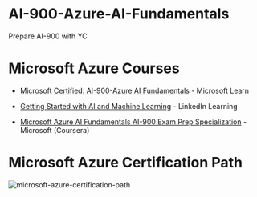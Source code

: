 # AI-900-Azure-AI-Fundamentals
Prepare AI-900 with YC


# Microsoft Azure Courses

- [Microsoft Certified: AI-900-Azure AI Fundamentals](https://learn.microsoft.com/en-us/certifications/azure-ai-fundamentals/) - Microsoft Learn

- [Getting Started with AI and Machine Learning](https://www.linkedin.com/learning/paths/getting-started-with-ai-and-machine-learning) - LinkedIn Learning

- [Microsoft Azure AI Fundamentals AI-900 Exam Prep Specialization](https://www.coursera.org/specializations/microsoft-azure-ai-900-ai-fundamentals) - Microsoft (Coursera)

# Microsoft Azure Certification Path

![microsoft-azure-certification-path](https://user-images.githubusercontent.com/75237577/190328320-7c668850-b8ea-4e29-806d-8a0f43711571.png)
